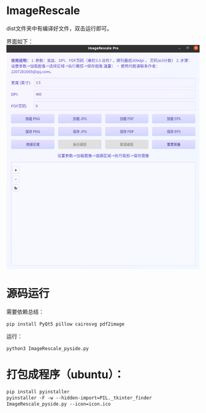 # ImageRescale
dist文件夹中有编译好文件，双击运行即可。

界面如下：
![alt text](image.png)


# 源码运行
需要依赖总结：

    pip install PyQt5 pillow cairosvg pdf2image

运行：

    python3 ImageRescale_pyside.py

# 打包成程序（ubuntu）：

    pip install pyinstaller
    pyinstaller -F -w --hidden-import=PIL._tkinter_finder  ImageRescale_pyside.py --icon=icon.ico





